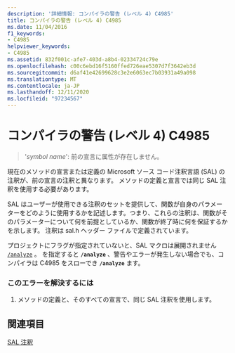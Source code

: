 ```yaml
---
description: '詳細情報: コンパイラの警告 (レベル 4) C4985'
title: コンパイラの警告 (レベル 4) C4985
ms.date: 11/04/2016
f1_keywords:
- C4985
helpviewer_keywords:
- C4985
ms.assetid: 832f001c-afe7-403d-a8b4-02334724c79e
ms.openlocfilehash: c00c6ebd16f5160ffed726eae5307d7f3642eb3d
ms.sourcegitcommit: d6af41e42699628c3e2e6063ec7b03931a49a098
ms.translationtype: MT
ms.contentlocale: ja-JP
ms.lasthandoff: 12/11/2020
ms.locfileid: "97234567"
---
```

# <a name="compiler-warning-level-4-c4985"></a>コンパイラの警告 (レベル 4) C4985

> '*symbol name*': 前の宣言に属性が存在しません。

現在のメソッドの宣言または定義の Microsoft ソース コード注釈言語 (SAL) の注釈が、前の宣言の注釈と異なります。 メソッドの定義と宣言では同じ SAL 注釈を使用する必要があります。

SAL はユーザーが使用できる注釈のセットを提供して、関数が自身のパラメーターをどのように使用するかを記述します。つまり、これらの注釈は、関数がそのパラメーターについて何を前提としているか、関数が終了時に何を保証するかを示します。 注釈は sal.h ヘッダー ファイルで定義されています。

プロジェクトにフラグが指定されていないと、SAL マクロは展開されません [`/analyze`](../../build/reference/analyze-code-analysis.md) 。 を指定すると **`/analyze`** 、警告やエラーが発生しない場合でも、コンパイラは C4985 をスローでき **`/analyze`** ます。

### <a name="to-correct-this-error"></a>このエラーを解決するには

1. メソッドの定義と、そのすべての宣言で、同じ SAL 注釈を使用します。

## <a name="see-also"></a>関連項目

[SAL 注釈](../../c-runtime-library/sal-annotations.md)
